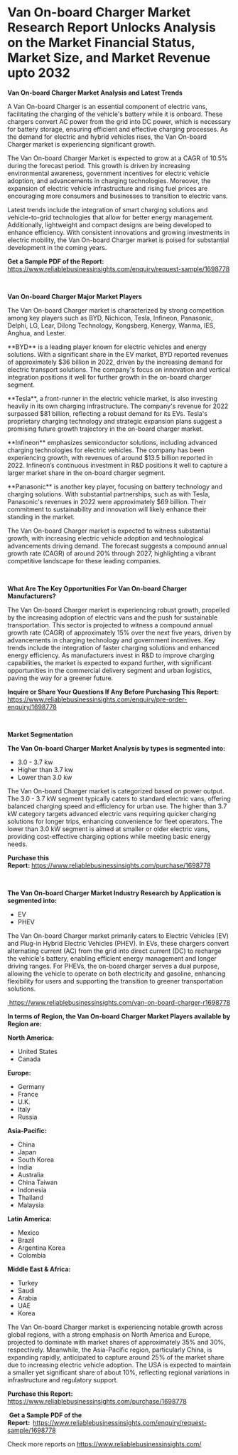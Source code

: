 <p><h1>Van On-board Charger Market Research Report Unlocks Analysis on the Market Financial Status, Market Size, and Market Revenue upto 2032</h1></p><p><strong>Van On-board Charger Market Analysis and Latest Trends</strong></p>
<p><p>A Van On-board Charger is an essential component of electric vans, facilitating the charging of the vehicle's battery while it is onboard. These chargers convert AC power from the grid into DC power, which is necessary for battery storage, ensuring efficient and effective charging processes. As the demand for electric and hybrid vehicles rises, the Van On-board Charger market is experiencing significant growth.</p><p>The Van On-board Charger Market is expected to grow at a CAGR of 10.5% during the forecast period. This growth is driven by increasing environmental awareness, government incentives for electric vehicle adoption, and advancements in charging technologies. Moreover, the expansion of electric vehicle infrastructure and rising fuel prices are encouraging more consumers and businesses to transition to electric vans. </p><p>Latest trends include the integration of smart charging solutions and vehicle-to-grid technologies that allow for better energy management. Additionally, lightweight and compact designs are being developed to enhance efficiency. With consistent innovations and growing investments in electric mobility, the Van On-board Charger market is poised for substantial development in the coming years.</p></p>
<p><strong>Get a Sample PDF of the Report:&nbsp;</strong> <a href="https://www.reliablebusinessinsights.com/enquiry/request-sample/1698778?utm_campaign=101&utm_medium=2&utm_source=Github&utm_content=ia&utm_term=09012025&utm_id=van-on-board-charger">https://www.reliablebusinessinsights.com/enquiry/request-sample/1698778</a></p>
<p>&nbsp;</p>
<p><strong>Van On-board Charger Major Market Players</strong></p>
<p><p>The Van On-board Charger market is characterized by strong competition among key players such as BYD, Nichicon, Tesla, Infineon, Panasonic, Delphi, LG, Lear, Dilong Technology, Kongsberg, Kenergy, Wanma, IES, Anghua, and Lester. </p><p>**BYD** is a leading player known for electric vehicles and energy solutions. With a significant share in the EV market, BYD reported revenues of approximately $36 billion in 2022, driven by the increasing demand for electric transport solutions. The company's focus on innovation and vertical integration positions it well for further growth in the on-board charger segment.</p><p>**Tesla**, a front-runner in the electric vehicle market, is also investing heavily in its own charging infrastructure. The company's revenue for 2022 surpassed $81 billion, reflecting a robust demand for its EVs. Tesla's proprietary charging technology and strategic expansion plans suggest a promising future growth trajectory in the on-board charger market.</p><p>**Infineon** emphasizes semiconductor solutions, including advanced charging technologies for electric vehicles. The company has been experiencing growth, with revenues of around $13.5 billion reported in 2022. Infineon’s continuous investment in R&D positions it well to capture a larger market share in the on-board charger segment.</p><p>**Panasonic** is another key player, focusing on battery technology and charging solutions. With substantial partnerships, such as with Tesla, Panasonic's revenues in 2022 were approximately $69 billion. Their commitment to sustainability and innovation will likely enhance their standing in the market.</p><p>The Van On-board Charger market is expected to witness substantial growth, with increasing electric vehicle adoption and technological advancements driving demand. The forecast suggests a compound annual growth rate (CAGR) of around 20% through 2027, highlighting a vibrant competitive landscape for these leading companies.</p></p>
<p>&nbsp;</p>
<p><strong>What Are The Key Opportunities For Van On-board Charger Manufacturers?</strong></p>
<p><p>The Van On-board Charger market is experiencing robust growth, propelled by the increasing adoption of electric vans and the push for sustainable transportation. This sector is projected to witness a compound annual growth rate (CAGR) of approximately 15% over the next five years, driven by advancements in charging technology and government incentives. Key trends include the integration of faster charging solutions and enhanced energy efficiency. As manufacturers invest in R&D to improve charging capabilities, the market is expected to expand further, with significant opportunities in the commercial delivery segment and urban logistics, paving the way for a greener future.</p></p>
<p><strong>Inquire or Share Your Questions If Any Before Purchasing This Report:</strong> <a href="https://www.reliablebusinessinsights.com/enquiry/pre-order-enquiry/1698778?utm_campaign=101&utm_medium=2&utm_source=Github&utm_content=ia&utm_term=09012025&utm_id=van-on-board-charger">https://www.reliablebusinessinsights.com/enquiry/pre-order-enquiry/1698778</a></p>
<p>&nbsp;</p>
<p><strong>Market Segmentation</strong></p>
<p><strong>The Van On-board Charger Market Analysis by types is segmented into:</strong></p>
<p><ul><li>3.0 - 3.7 kw</li><li>Higher than 3.7 kw</li><li>Lower than 3.0 kw</li></ul></p>
<p><p>The Van On-board Charger market is categorized based on power output. The 3.0 - 3.7 kW segment typically caters to standard electric vans, offering balanced charging speed and efficiency for urban use. The higher than 3.7 kW category targets advanced electric vans requiring quicker charging solutions for longer trips, enhancing convenience for fleet operators. The lower than 3.0 kW segment is aimed at smaller or older electric vans, providing cost-effective charging options while meeting basic energy needs.</p></p>
<p><strong>Purchase this Report:&nbsp;</strong><a href="https://www.reliablebusinessinsights.com/purchase/1698778?utm_campaign=101&utm_medium=2&utm_source=Github&utm_content=ia&utm_term=09012025&utm_id=van-on-board-charger">https://www.reliablebusinessinsights.com/purchase/1698778</a></p>
<p>&nbsp;</p>
<p><strong>The Van On-board Charger Market Industry Research by Application is segmented into:</strong></p>
<p><ul><li>EV</li><li>PHEV</li></ul></p>
<p><p>The Van On-board Charger market primarily caters to Electric Vehicles (EV) and Plug-in Hybrid Electric Vehicles (PHEV). In EVs, these chargers convert alternating current (AC) from the grid into direct current (DC) to recharge the vehicle's battery, enabling efficient energy management and longer driving ranges. For PHEVs, the on-board charger serves a dual purpose, allowing the vehicle to operate on both electricity and gasoline, enhancing flexibility for users and supporting the transition to greener transportation solutions.</p></p>
<p><a href="https://www.reliablebusinessinsights.com/van-on-board-charger-r1698778?utm_campaign=101&utm_medium=2&utm_source=Github&utm_content=ia&utm_term=09012025&utm_id=van-on-board-charger">&nbsp;https://www.reliablebusinessinsights.com/van-on-board-charger-r1698778</a></p>
<p><strong>In terms of Region, the Van On-board Charger Market Players available by Region are:</strong></p>
<p>
    <p> <strong> North America: </strong>
        <ul>
            <li>United States</li>
            <li>Canada</li>
        </ul>
        </p> 
    <p> <strong> Europe: </strong>
        <ul>
            <li>Germany</li>
            <li>France</li>
            <li>U.K.</li>
            <li>Italy</li>
            <li>Russia</li>
        </ul>
        </p> 
    <p> <strong> Asia-Pacific: </strong>
        <ul>
            <li>China</li>
            <li>Japan</li>
            <li>South Korea</li>
            <li>India</li>
            <li>Australia</li>
            <li>China Taiwan</li>
            <li>Indonesia</li>
            <li>Thailand</li>
            <li>Malaysia</li>
        </ul>
        </p> 
    <p> <strong> Latin America: </strong>
        <ul>
            <li>Mexico</li>
            <li>Brazil</li>
            <li>Argentina Korea</li>
            <li>Colombia</li>
        </ul>
        </p> 
    <p> <strong> Middle East & Africa: </strong>
        <ul>
            <li>Turkey</li>
            <li>Saudi</li>
            <li>Arabia</li>
            <li>UAE</li>
            <li>Korea</li>
        </ul>
    </p>
    </p>
<p><p>The Van On-board Charger market is experiencing notable growth across global regions, with a strong emphasis on North America and Europe, projected to dominate with market shares of approximately 35% and 30%, respectively. Meanwhile, the Asia-Pacific region, particularly China, is expanding rapidly, anticipated to capture around 25% of the market share due to increasing electric vehicle adoption. The USA is expected to maintain a smaller yet significant share of about 10%, reflecting regional variations in infrastructure and regulatory support.</p></p>
<p><strong>Purchase this Report: </strong><a href="https://www.reliablebusinessinsights.com/purchase/1698778?utm_campaign=101&utm_medium=2&utm_source=Github&utm_content=ia&utm_term=09012025&utm_id=van-on-board-charger">https://www.reliablebusinessinsights.com/purchase/1698778</a></p>
<p>&nbsp;<strong>Get a Sample PDF of the Report:&nbsp;&nbsp;</strong><a href="https://www.reliablebusinessinsights.com/enquiry/request-sample/1698778?utm_campaign=101&utm_medium=2&utm_source=Github&utm_content=ia&utm_term=09012025&utm_id=van-on-board-charger">https://www.reliablebusinessinsights.com/enquiry/request-sample/1698778</a></p>
<p><strong></strong></p>
<p>Check more reports on <a href="https://www.reliablebusinessinsights.com/?utm_campaign=101&utm_medium=2&utm_source=Github&utm_content=ia&utm_term=09012025&utm_id=van-on-board-charger">https://www.reliablebusinessinsights.com/</a></p>